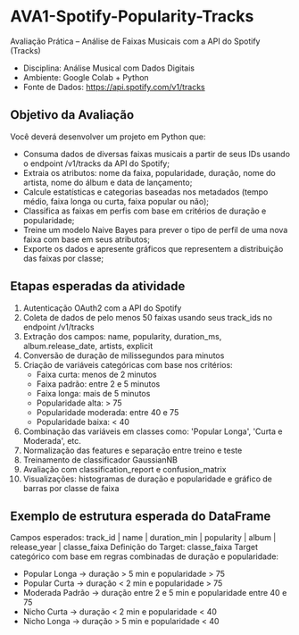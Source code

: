 # AVA1-Spotify-Popularity-Tracks
Avaliação Prática – Análise de Faixas Musicais com a API do Spotify (Tracks)

- Disciplina: Análise Musical com Dados Digitais
- Ambiente: Google Colab + Python
- Fonte de Dados: https://api.spotify.com/v1/tracks

## Objetivo da Avaliação 
Você deverá desenvolver um projeto em Python que:
- Consuma dados de diversas faixas musicais a partir de seus IDs usando o endpoint /v1/tracks da API do Spotify;
- Extraia os atributos: nome da faixa, popularidade, duração, nome do artista, nome do álbum e data de lançamento;
- Calcule estatísticas e categorias baseadas nos metadados (tempo médio, faixa longa ou curta, faixa popular ou não);
- Classifica as faixas em perfis com base em critérios de duração e popularidade;
- Treine um modelo Naive Bayes para prever o tipo de perfil de uma nova faixa com base em seus atributos;
- Exporte os dados e apresente gráficos que representem a distribuição das faixas por classe;

## Etapas esperadas da atividade 
1. Autenticação OAuth2 com a API do Spotify 
2. Coleta de dados de pelo menos 50 faixas usando seus track_ids no endpoint /v1/tracks 
3. Extração dos campos: name, popularity, duration_ms, album.release_date, artists, explicit 
4. Conversão de duração de milissegundos para minutos 
5. Criação de variáveis categóricas com base nos critérios: 
   - Faixa curta: menos de 2 minutos
   - Faixa padrão: entre 2 e 5 minutos
   - Faixa longa: mais de 5 minutos
   - Popularidade alta: > 75
   - Popularidade moderada: entre 40 e 75
   - Popularidade baixa: < 40
6. Combinação das variáveis em classes como: 'Popular Longa', 'Curta e Moderada', etc. 
7. Normalização das features e separação entre treino e teste 
8. Treinamento de classificador GaussianNB 
9. Avaliação com classification_report e confusion_matrix 
10. Visualizações: histogramas de duração e popularidade e gráfico de barras por classe de faixa

## Exemplo de estrutura esperada do DataFrame 
Campos esperados: track_id | name | duration_min | popularity | album | release_year | classe_faixa 
Definição do Target: classe_faixa 
Target categórico com base em regras combinadas de duração e popularidade: 
- Popular Longa → duração > 5 min e popularidade > 75 
- Popular Curta → duração < 2 min e popularidade > 75 
- Moderada Padrão → duração entre 2 e 5 min e popularidade entre 40 e 75 
- Nicho Curta → duração < 2 min e popularidade < 40 
- Nicho Longa → duração > 5 min e popularidade < 40
